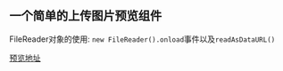 ## 一个简单的上传图片预览组件
FileReader对象的使用: `new FileReader().onload`事件以及`readAsDataURL()`

[预览地址](https://rubicker.github.io/image-preview-component/.)
